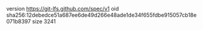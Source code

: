 version https://git-lfs.github.com/spec/v1
oid sha256:12debedce51a687ee6de49d266e48ade1de34f655fdbe915057cb18e071b8397
size 3241
